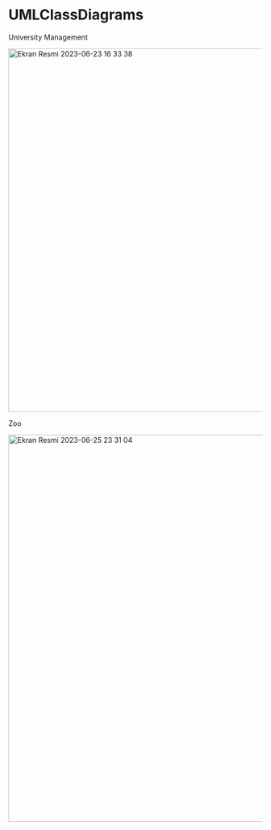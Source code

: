 # UMLClassDiagrams

University Management


<img width="721" alt="Ekran Resmi 2023-06-23 16 33 38" src="https://github.com/basaknursavas/UMLClassDiagrams/assets/89778160/341be996-adf8-48e1-a1c8-72c851f72799"> 



Zoo 


<img width="768" alt="Ekran Resmi 2023-06-25 23 31 04" src="https://github.com/basaknursavas/UMLClassDiagrams/assets/89778160/ef68b1cc-eb7b-44a0-bea9-12257071f199">

